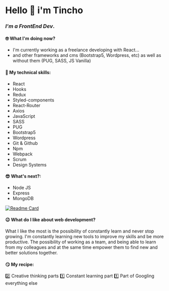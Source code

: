 # Hello 👋 i'm Tincho
### *I'm a FrontEnd Dev*.

#### 🤓 What I'm doing now?
- I'm currently working as a freelance developing with React...
- and other frameworks and cms (Bootstrap5, Wordpress, etc) as well as without them (PUG, SASS, JS Vanilla) 

#### 🤖 My technical skills:
- React
- Hooks
- Redux
- Styled-components
- React-Router
- Axios
- JavaScript
- SASS
- PUG
- Bootstrap5
- Wordpress
- Git & Github
- Npm
- Webpack
- Scrum
- Design Systems

#### 😎 What's next?:
- Node JS
- Express
- MongoDB

[![Readme Card](https://github-readme-stats.vercel.app/api/top-langs/?username=dosunounodev&repo=dosunounodev&layout=compact)](https://github.com/dosunounodev/dosunounodev) 

#### 😉 What do I like about web development?
What I like the most is the possibility of constantly learn and never stop growing.
I'm constantly learning new tools to improve my skills and be more productive.
The possibility of working as a team, and being able to learn from my colleagues and at the same time empower them to find new and better solutions together.

#### 😏 My recipe:
2️⃣ Creative thinking parts
1️⃣ Constant learning part
1️⃣ Part of Googling everything else 
